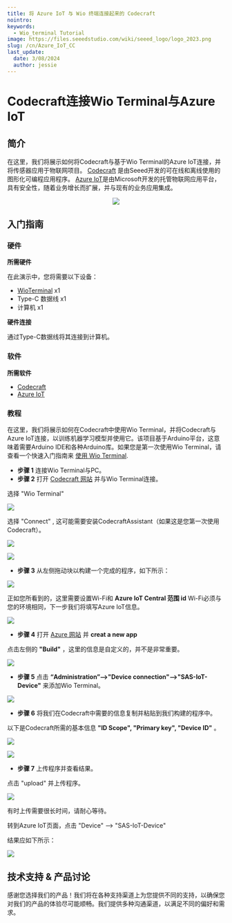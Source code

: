 ```yaml
---
title: 将 Azure IoT 与 Wio 终端连接起来的 Codecraft
nointro:
keywords:
  - Wio_terminal Tutorial
image: https://files.seeedstudio.com/wiki/seeed_logo/logo_2023.png
slug: /cn/Azure_IoT_CC
last_update:
  date: 3/08/2024
  author: jessie
---
```


# Codecraft连接Wio Terminal与Azure IoT

## 简介

在这里，我们将展示如何将Codecraft与基于Wio Terminal的Azure IoT连接，并将传感器应用于物联网项目。 [Codecraft](https://ide.tinkergen.com/) 是由Seeed开发的可在线和离线使用的图形化可编程应用程序。 [Azure IoT](https://apps.azureiotcentral.com/)是由Microsoft开发的托管物联网应用平台，具有安全性，随着业务增长而扩展，并与现有的业务应用集成。

<div align="center"><img src="https://files.seeedstudio.com/wiki/CCandAzure/jihe.png" /></div>

## 入门指南

### 硬件

**所需硬件**

在此演示中，您将需要以下设备：

- [WioTerminal](https://www.seeedstudio.com/Wio-Terminal-p-4509.html) x1
- Type-C 数据线 x1
- 计算机 x1

**硬件连接**

通过Type-C数据线将其连接到计算机。

### 软件

**所需软件**

- [Codecraft](https://ide.tinkergen.com/)
- [Azure IoT](https://apps.azureiotcentral.com/)

### 教程

在这里，我们将展示如何在Codecraft中使用Wio Terminal，并将Codecraft与Azure IoT连接，以训练机器学习模型并使用它。该项目基于Arduino平台，这意味着需要Arduino IDE和各种Arduino库。如果您是第一次使用Wio Terminal，请查看一个快速入门指南来 [使用 Wio Terminal](https://wiki.seeedstudio.com/Wio-Terminal-Getting-Started/).

- **步骤 1**  连接Wio Terminal与PC。
- **步骤 2** 打开 [Codecraft 网站](https://ide.tinkergen.com/) 并与Wio Terminal连接。

选择 "Wio Terminal"

![](https://files.seeedstudio.com/wiki/CCandAzure/cc1.png)

选择 "Connect" , 这可能需要安装CodecraftAssistant（如果这是您第一次使用Codecraft）。

![](https://files.seeedstudio.com/wiki/CCandAzure/cc2.png)

![](https://files.seeedstudio.com/wiki/CCandAzure/cc3.png)

- **步骤 3** 从左侧拖动块以构建一个完成的程序，如下所示：

![](https://files.seeedstudio.com/wiki/CCandAzure/cc5.png)

正如您所看到的，这里需要设置Wi-Fi和 **Azure IoT Central 范围 id** Wi-Fi必须与您的环境相同，下一步我们将填写Azure IoT信息。

![](https://files.seeedstudio.com/wiki/CCandAzure/cc6.png)

- **步骤 4** 打开 [Azure 网站](https://ide.tinkergen.com/) 并 **creat a new app**

点击左侧的 **"Build"** ，这里的信息是自定义的，并不是非常重要。

![](https://files.seeedstudio.com/wiki/CCandAzure/az.png)

- **步骤 5** 点击 **“Administration”-->"Device connection"-->"SAS-IoT-Device"** 来添加Wio Terminal。

![](https://files.seeedstudio.com/wiki/CCandAzure/az3.png)

- **步骤 6** 将我们在Codecraft中需要的信息复制并粘贴到我们构建的程序中。

以下是Codecraft所需的基本信息 **"ID Scope", "Primary key", "Device ID"** 。

![](https://files.seeedstudio.com/wiki/CCandAzure/az5.png)

![](https://files.seeedstudio.com/wiki/CCandAzure/az6.png)

- **步骤 7** 上传程序并查看结果。

点击 "upload" 并上传程序。

![](https://files.seeedstudio.com/wiki/CCandAzure/ccaz4.png)

有时上传需要很长时间，请耐心等待。

转到Azure IoT页面，点击 "Device" --> "SAS-IoT-Device"

结果应如下所示：

![](https://files.seeedstudio.com/wiki/CCandAzure/ccaz5.png)

## 技术支持 & 产品讨论

感谢您选择我们的产品！我们将在各种支持渠道上为您提供不同的支持，以确保您对我们的产品的体验尽可能顺畅。我们提供多种沟通渠道，以满足不同的偏好和需求。

<div class="button_tech_support_container">
<a href="https://forum.seeedstudio.com/" class="button_forum"></a> 
<a href="https://www.seeedstudio.com/contacts" class="button_email"></a>
</div>

<div class="button_tech_support_container">
<a href="https://discord.gg/eWkprNDMU7" class="button_discord"></a> 
<a href="https://github.com/Seeed-Studio/wiki-documents/discussions/69" class="button_discussion"></a>
</div>
